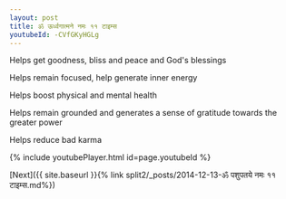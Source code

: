 ```yaml
---
layout: post
title: ॐ ऊर्ध्वगात्मने नमः ११ टाइम्स
youtubeId: -CVfGKyHGLg
---
```

 
 
Helps get goodness, bliss and peace and God's blessings
 
Helps remain focused, help generate inner energy 
 
Helps boost physical and mental health 
 
Helps remain grounded and generates a sense of gratitude towards the greater power 
 
Helps reduce bad karma
 
 
 
 


{% include youtubePlayer.html id=page.youtubeId %}
 
[Next]({{ site.baseurl }}{% link  split2/_posts/2014-12-13-ॐ पशुपतये नमः ११ टाइम्स.md%})
 
